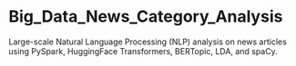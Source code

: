 # Big_Data_News_Category_Analysis
Large-scale Natural Language Processing (NLP) analysis on news articles using PySpark, HuggingFace Transformers, BERTopic, LDA, and spaCy.
